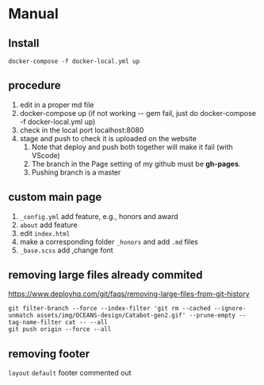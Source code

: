 # Manual

## Install
```
docker-compose -f docker-local.yml up
```

## procedure
1. edit in a proper md file
2. docker-compose up (if not working -- gem fail, just do docker-compose -f docker-local.yml up)
3. check in the local port localhost:8080
4. stage and push to check it is uploaded on the website
   1. Note that deploy and push both together will make it fail (with VScode)
   2. The branch in the Page setting of my github must be __gh-pages__.
   3. Pushing branch is a master

## custom main page
1. `_config.yml` add feature, e.g., honors and award
2. `about` add feature
3. edit `index.html`
4. make a corresponding folder `_honors` and add `.md` files
5. `_base.scss` add ,change font

## removing large files already commited
https://www.deployhq.com/git/faqs/removing-large-files-from-git-history
```
git filter-branch --force --index-filter 'git rm --cached --ignore-unmatch assets/img/OCEANS-design/Catabot-gen2.gif' --prune-empty --tag-name-filter cat -- --all
git push origin --force --all
```

## removing footer
`layout` `default` footer commented out